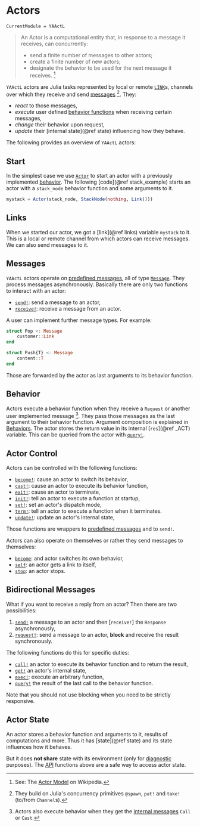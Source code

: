 # Actors

```@meta
CurrentModule = YAActL
```

> An Actor is a computational entity that, in response to a message it receives, can concurrently:
>
> - send a finite number of messages to other actors;
> - create a finite number of new actors;
> - designate the behavior to be used for the next message it receives. [^1]

`YAActL` actors are Julia tasks represented by local or remote [`LINK`](@ref)s, channels over which they receive and send [messages](messages.md) [^2]. They:

- *react* to those messages,
- *execute* user defined [behavior functions](behavior.md) when receiving certain messages,
- *change* their behavior upon request,
- *update* their [internal state](@ref state) influencing how they behave.

The following provides an overview of `YAActL` actors:

## Start

In the simplest case we use [`Actor`](@ref) to start an actor with a previously implemented [behavior](behavior.md). The following [code](@ref stack_example) starts an actor with a `stack_node` behavior function and some arguments to it.

```julia
mystack = Actor(stack_node, StackNode(nothing, Link()))
```

## Links

When we started our actor, we got a [link](@ref links) variable `mystack` to it. This is a local or remote channel from which actors can receive messages. We can also send messages to it.

## Messages

`YAActL` actors operate on [predefined messages](messages.md), all of type [`Message`](@ref). They process messages asynchronously. Basically there are only two functions to interact with an actor:

- [`send!`](@ref): send a message to an actor,
- [`receive!`](@ref): receive a message from an actor.

A user can implement further message types. For example:

```julia
struct Pop <: Message
    customer::Link
end

struct Push{T} <: Message
    content::T
end
```

Those are forwarded by the actor as last arguments to its behavior function.

## Behavior

Actors execute a behavior function when they receive a `Request` or another user implemented message [^3]. They pass those messages as the last argument to their behavior function. Argument composition is explained in [Behaviors](behavior.md). The actor stores the return value in its internal [`res`](@ref _ACT) variable. This can be queried from the actor with [`query!`](@ref).

## Actor Control

Actors can be controlled with the following functions:

- [`become!`](@ref): cause an actor to switch its behavior,
- [`cast!`](@ref): cause an actor to execute its behavior function,
- [`exit!`](@ref): cause an actor to terminate,
- [`init!`](@ref): tell an actor to execute a function at startup,
- [`set!`](@ref): set an actor's dispatch mode,
- [`term!`](@ref): tell an actor to execute a function when it terminates.
- [`update!`](@ref): update an actor's internal state,

Those functions are wrappers to [predefined messages](messages.md) and to `send!`.

Actors can also operate on themselves or rather they send messages to themselves:

- [`become`](@ref): and actor switches its own behavior,
- [`self`](@ref): an actor gets a link to itself,
- [`stop`](@ref): an actor stops.

## Bidirectional Messages

What if you want to receive a reply from an actor? Then there are two possibilities:

1. [`send!`](@ref) a message to an actor and then [`receive!`] the `Response` asynchronously,
2. [`request!`](@ref): send a message to an actor, **block** and receive the result synchronously.

The following functions do this for specific duties:

- [`call!`](@ref) an actor to execute its behavior function and to return the result,
- [`get!`](@ref) an actor's internal state,
- [`exec!`](@ref): execute an arbitrary function,
- [`query!`](@ref) the result of the last call to the behavior function.

Note that you should not use blocking when you need to be strictly responsive.

## Actor State

An actor stores a behavior function and arguments to it, results of computations and more. Thus it has [state](@ref state) and its state influences how it behaves.

But it does **not share** state with its environment (only for [diagnostic](diagnosis.md) purposes). The [API](api.md) functions above are a safe way to access actor state.

[^1]: See: The [Actor Model](https://en.wikipedia.org/wiki/Actor_model) on Wikipedia.
[^2]: They build on Julia's concurrency primitives  `@spawn`, `put!` and `take!` (to/from `Channel`s).
[^3]: Actors also execute behavior when they get the [internal messages](messages.md) `Call` or `Cast`.
